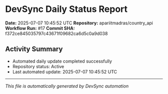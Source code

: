 # DevSync Daily Status Report

**Date:** 2025-07-07 10:45:52 UTC
**Repository:** apariitmadras/country_api
**Workflow Run:** #17
**Commit SHA:** f372ce845035797c43671f09682ca6d5c0a9d038

## Activity Summary
- Automated daily update completed successfully
- Repository status: Active
- Last automated update: 2025-07-07 10:45:52 UTC

---
*This file is automatically generated by DevSync automation*
